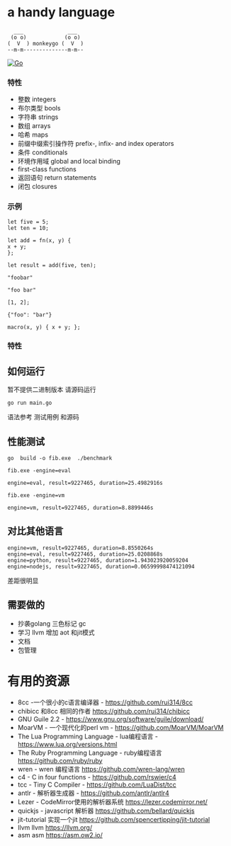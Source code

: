 # a handy language
```
  ___              ___
 (o o)            (o o)
(  V  ) monkeygo (  V  )
--m-m--------------m-m--
```

[![Go](https://github.com/Crtrpt/monkeygo/actions/workflows/go.yml/badge.svg)](https://github.com/Crtrpt/monkeygo/actions/workflows/go.yml)


### 特性
-  整数 integers
-  布尔类型 bools
-  字符串 strings
-  数组 arrays
-  哈希 maps
-  前缀中缀索引操作符 prefix-, infix- and index operators
-  条件  conditionals
-  环境作用域     global and local binding
-  first-class functions
-  返回语句 return statements
-  闭包 closures

### 示例
```
let five = 5; 
let ten = 10; 

let add = fn(x, y) { 
x + y; 
}; 

let result = add(five, ten);

"foobar"

"foo bar"

[1, 2];

{"foo": "bar"}

macro(x, y) { x + y; };
```
### 特性

## 如何运行
暂不提供二进制版本 请源码运行
```
go run main.go
```
语法参考 测试用例 和源码


## 性能测试
```
go  build -o fib.exe  ./benchmark

fib.exe -engine=eval

engine=eval, result=9227465, duration=25.4982916s

fib.exe -engine=vm

engine=vm, result=9227465, duration=8.8899446s
```

## 对比其他语言
```
engine=vm, result=9227465, duration=8.8550264s
engine=eval, result=9227465, duration=25.0208868s
engine=python, result=9227465, duration=1.943023920059204
engine=nodejs, result=9227465, duration=0.06599998474121094
```
差距很明显

## 需要做的
- 抄袭golang 三色标记 gc
- 学习 llvm 增加 aot 和jit模式
- 文档
- 包管理


# 有用的资源
- 8cc -一个很小的c语言编译器 - https://github.com/rui314/8cc
- chibicc 和8cc 相同的作者 https://github.com/rui314/chibicc
- GNU Guile 2.2 - https://www.gnu.org/software/guile/download/
- MoarVM - 一个现代化的perl vm - https://github.com/MoarVM/MoarVM
- The Lua Programming Language - lua编程语言 - https://www.lua.org/versions.html
- The Ruby Programming Language - ruby编程语言 https://github.com/ruby/ruby
- wren - wren 编程语言 https://github.com/wren-lang/wren
- c4 - C in four functions - https://github.com/rswier/c4
- tcc - Tiny C Compiler - https://github.com/LuaDist/tcc
- antlr - 解析器生成器 - https://github.com/antlr/antlr4
- Lezer - CodeMirror使用的解析器系统    https://lezer.codemirror.net/ 
- quickjs - javascript 解析器 https://github.com/bellard/quickjs
- jit-tutorial 实现一个jit https://github.com/spencertipping/jit-tutorial
- llvm llvm https://llvm.org/
- asm  asm https://asm.ow2.io/
